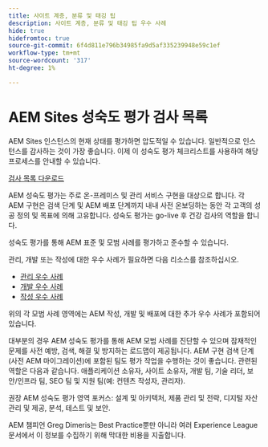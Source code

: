 ```yaml
---
title: 사이트 계층, 분류 및 태깅 팁
description: 사이트 계층, 분류 및 태깅 팁 우수 사례
hide: true
hidefromtoc: true
source-git-commit: 6f4d811e796b34985fa9d5af335239948e59c1ef
workflow-type: tm+mt
source-wordcount: '317'
ht-degree: 1%

---
```



# AEM Sites 성숙도 평가 검사 목록

AEM Sites 인스턴스의 현재 상태를 평가하면 압도적일 수 있습니다. 일반적으로 인스턴스를 감사하는 것이 가장 좋습니다. 이제 이 성숙도 평가 체크리스트를 사용하여 해당 프로세스를 안내할 수 있습니다.

[검사 목록 다운로드](assets/AEM-Sites-Maturity-Assessment.xlsx)

AEM 성숙도 평가는 주로 온-프레미스 및 관리 서비스 구현을 대상으로 합니다. 각 AEM 구현은 검색 단계 및 AEM 배포 단계까지 내내 사전 온보딩하는 동안 각 고객의 성공 정의 및 목표에 의해 고유합니다. 성숙도 평가는 go-live 후 건강 검사의 역할을 합니다.

성숙도 평가를 통해 AEM 표준 및 모범 사례를 평가하고 준수할 수 있습니다.

관리, 개발 또는 작성에 대한 우수 사례가 필요하면 다음 리소스를 참조하십시오.

* [관리 우수 사례](https://experienceleague.adobe.com/docs/experience-manager-65/administering/bestpractices/administer-best-practices.html?lang=en)
* [개발 우수 사례](https://experienceleague.adobe.com/docs/experience-manager-65/developing/bestpractices/best-practices.html?lang=en)
* [작성 우수 사례](https://experienceleague.adobe.com/docs/experience-manager-65/authoring/authoring/best-practices.html?lang=en)

위의 각 모범 사례 영역에는 AEM 작성, 개발 및 배포에 대한 추가 우수 사례가 포함되어 있습니다.

대부분의 경우 AEM 성숙도 평가를 통해 AEM 모범 사례를 진단할 수 있으며 잠재적인 문제를 사전 예방, 검색, 해결 및 방지하는 로드맵이 제공됩니다. AEM 구현 검색 단계(사전 AEM 마이그레이션)에 포함된 팀도 평가 작업을 수행하는 것이 좋습니다. 관련된 역할은 다음과 같습니다. 애플리케이션 소유자, 사이트 소유자, 개발 팀, 기술 리더, 보안/인프라 팀, SEO 팀 및 지원 팀(예: 컨텐츠 작성자, 관리자).

권장 AEM 성숙도 평가 영역 포커스: 설계 및 아키텍처, 제품 관리 및 전략, 디지털 자산 관리 및 제공, 분석, 테스트 및 보안.

AEM 챔피언 Greg Dimeris는 Best Practice뿐만 아니라 여러 Experience League 문서에서 이 정보를 수집하기 위해 막대한 비용을 지출합니다.